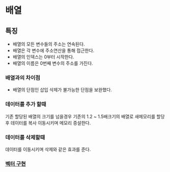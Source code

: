 
# 배열

## 특징
- 배열의 모든 변수들의 주소는 연속된다.
- 배열은 각 변수에 주소연산을 통해 접근한다.
- 배열의 인덱스는 0부터 시작한다.
- 배열의 이름은 0번째 변수의 주소를 가진다.

### 배열과의 차이점
- 배열의 단점인 삽입 삭제가 불가능한 단점을 보완했다.

### 데이터를 추가 할때
기존 할당된 배열의 크기를 넘을경우
기존의 1.2 ~ 1.5배크기의 배열로 새메모리를 할당 후
데이터를 복사 이동시키며 메모리 증설한다.

### 데이터를 삭제할때
데이터를 이동시키며 삭제와 같은 효과를 준다.




### [벡터 구현](./Vector.c)


